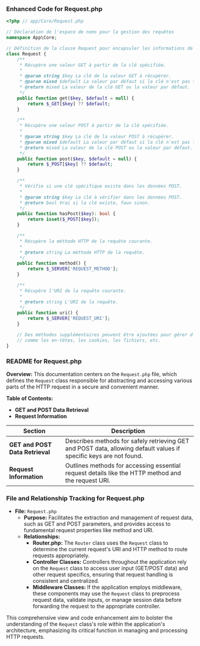 ### Enhanced Code for Request.php

```php
<?php // app/Core/Request.php

// Déclaration de l'espace de noms pour la gestion des requêtes
namespace App\Core;

// Définition de la classe Request pour encapsuler les informations de requête
class Request {
    /**
     * Récupère une valeur GET à partir de la clé spécifiée.
     * 
     * @param string $key La clé de la valeur GET à récupérer.
     * @param mixed $default La valeur par défaut si la clé n'est pas trouvée.
     * @return mixed La valeur de la clé GET ou la valeur par défaut.
     */
    public function get($key, $default = null) {
        return $_GET[$key] ?? $default;
    }

    /**
     * Récupère une valeur POST à partir de la clé spécifiée.
     * 
     * @param string $key La clé de la valeur POST à récupérer.
     * @param mixed $default La valeur par défaut si la clé n'est pas trouvée.
     * @return mixed La valeur de la clé POST ou la valeur par défaut.
     */
    public function post($key, $default = null) {
        return $_POST[$key] ?? $default;
    }

    /**
     * Vérifie si une clé spécifique existe dans les données POST.
     * 
     * @param string $key La clé à vérifier dans les données POST.
     * @return bool Vrai si la clé existe, faux sinon.
     */
    public function hasPost($key): bool {
        return isset($_POST[$key]);
    }

    /**
     * Récupère la méthode HTTP de la requête courante.
     * 
     * @return string La méthode HTTP de la requête.
     */
    public function method() {
        return $_SERVER['REQUEST_METHOD'];
    }

    /**
     * Récupère l'URI de la requête courante.
     * 
     * @return string L'URI de la requête.
     */
    public function uri() {
        return $_SERVER['REQUEST_URI'];
    }

    // Des méthodes supplémentaires peuvent être ajoutées pour gérer d'autres aspects de la requête,
    // comme les en-têtes, les cookies, les fichiers, etc.
}
```

### README for Request.php

**Overview:**
This documentation centers on the `Request.php` file, which defines the `Request` class responsible for abstracting and accessing various parts of the HTTP request in a secure and convenient manner.

**Table of Contents:**
- **GET and POST Data Retrieval**
- **Request Information**

| Section                  | Description                                                                                              |
|--------------------------|----------------------------------------------------------------------------------------------------------|
| **GET and POST Data Retrieval** | Describes methods for safely retrieving GET and POST data, allowing default values if specific keys are not found. |
| **Request Information**         | Outlines methods for accessing essential request details like the HTTP method and the request URI.       |

### File and Relationship Tracking for Request.php

- **File:** `Request.php`
  - **Purpose:** Facilitates the extraction and management of request data, such as GET and POST parameters, and provides access to fundamental request properties like method and URI.
  - **Relationships:**
    - **Router.php:** The `Router` class uses the `Request` class to determine the current request's URI and HTTP method to route requests appropriately.
    - **Controller Classes:** Controllers throughout the application rely on the `Request` class to access user input (GET/POST data) and other request specifics, ensuring that request handling is consistent and centralized.
    - **Middleware Classes:** If the application employs middleware, these components may use the `Request` class to preprocess request data, validate inputs, or manage session data before forwarding the request to the appropriate controller.

This comprehensive view and code enhancement aim to bolster the understanding of the `Request` class's role within the application's architecture, emphasizing its critical function in managing and processing HTTP requests.